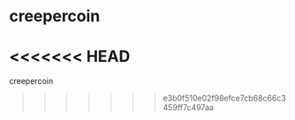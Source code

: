 creepercoin
===========
<<<<<<< HEAD
=======

creepercoin
>>>>>>> e3b0f510e02f98efce7cb68c66c3459ff7c497aa
